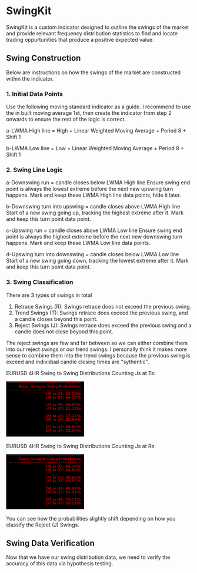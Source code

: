 # SwingKit
SwingKit is a custom indicator designed to outline the swings of the market and provide relevant frequency distribution statistics to find and locate trading oppurtunities that produce a positive expected value.

## Swing Construction
Below are instructions on how the swings of the market are constructed within the indicator.

### 1. Initial Data Points
Use the following moving standard indicator as a guide. I recommend to use the in built moving average 1st, then create the indicator from step 2 onwards to ensure the rest of the logic is correct.

a-LWMA High line = High + Linear Weighted Moving Average + Period 8 + Shift 1

b-LWMA Low line = Low + Linear Weighted Moving Average + Period 8 + Shift 1
 
### 2. Swing Line Logic
a-Downswing run = candle closes below LWMA High line
Ensure swing end point is always the lowest extreme before the next new upswing turn happens.
Mark and keep these LWMA High line data points, hide it later.

b-Downswing turn into upswing = candle closes above LWMA High line
Start of a new swing going up, tracking the highest extreme after it.
Mark and keep this turn point data point.

c-Upswing run = candle closes above LWMA Low line
Ensure swing end point is always the highest extreme before the next new downswing turn happens.
Mark and keep these LWMA Low line data points.

d-Upswing turn into downswing = candle closes below LWMA Low line
Start of a new swing going down, tracking the lowest extreme after it.
Mark and keep this turn point data point.

### 3. Swing Classification
There are 3 types of swings in total
1. Retrace Swings (R): Swings retrace does not exceed the previous swing.
2. Trend Swings (T): Swings retrace does exceed the previous swing, and a candle closes beyond this point.
3. Reject Swings (J): Swings retrace does exceed the previous swing and a candle does not close beyond this point.

The reject swings are few and far between so we can either combine them into our reject swings or our trend swings. I personally think it makes more sense to combine them into the trend swings because the previous swing is exceed and individual candle closing times are "sythentic".

EURUSD 4HR Swing to Swing Distributions Counting Js at Ts:

![alt text](https://github.com/ipbyrne/SwingKit/blob/master/JasT.PNG?raw=true "J Swings as T Swings")

EURUSD 4HR Swing to Swing Distributions Counting Js at Rs:

![alt text](https://github.com/ipbyrne/SwingKit/blob/master/JasR.PNG?raw=true "J Swings as R Swings")

You can see how the probabilities slightly shift depending on how you classify the Reject (J) Swings.

## Swing Data Verification
Now that we have our swing distribution data, we need to verify the accuracy of this data via hypothesis testing.

